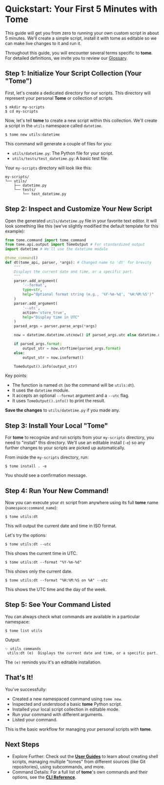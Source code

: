 # Quickstart: Your First 5 Minutes with Tome

This guide will get you from zero to running your own custom script in about 5
minutes. We'll create a simple script, install it with tome as editable so we
can make live changes to it and run it.

Throughout this guide, you will encounter several terms specific to **tome**.
For detailed definitions, we invite you to review our
[Glossary](../resources/glossary.md).

## Step 1: Initialize Your Script Collection (Your "Tome")

First, let's create a dedicated directory for our scripts. This directory will
represent your personal **Tome** or collection of scripts.

```console
$ mkdir my-scripts
$ cd my-scripts
```

Now, let's tell **tome** to create a new script within this collection. We'll
create a script in the `utils` namespace called `datetime`.

```console
$ tome new utils:datetime
```

This command will generate a couple of files for you:

* `utils/datetime.py`: The Python file for your script.
* `utils/tests/test_datetime.py`: A basic test file.

Your `my-scripts` directory will look like this:

```console
my-scripts/
└── utils/
    ├── datetime.py
    └── tests/
        └── test_datetime.py
```

## Step 2: Inspect and Customize Your New Script

Open the generated `utils/datetime.py` file in your favorite text editor. It
will look something like this (we've slightly modified the default template for
this example):

```python
from tome.command import tome_command
from tome.api.output import TomeOutput # For standardized output
import datetime # We'll use the datetime module

@tome_command()
def dt(tome_api, parser, *args): # Changed name to 'dt' for brevity
    """
    Displays the current date and time, or a specific part.
    """
    parser.add_argument(
        '--format',
        type=str,
        help="Optional format string (e.g., '%Y-%m-%d', '%H:%M:%S')"
    )
    parser.add_argument(
        '--utc',
        action='store_true',
        help="Display time in UTC"
    )
    parsed_args = parser.parse_args(*args)

    now = datetime.datetime.utcnow() if parsed_args.utc else datetime.datetime.now()

    if parsed_args.format:
        output_str = now.strftime(parsed_args.format)
    else:
        output_str = now.isoformat()

    TomeOutput().info(output_str)
```

Key points:

* The function is named `dt` (so the command will be `utils:dt`).
* It uses the `datetime` module.
* It accepts an optional `--format` argument and a `--utc` flag.
* It uses `TomeOutput().info()` to print the result.

**Save the changes** to `utils/datetime.py` if you made any.

## Step 3: Install Your Local "Tome"

For **tome** to recognize and run scripts from your `my-scripts` directory, you
need to "install" this directory. We'll use an editable install (`-e`) so any
further changes to your scripts are picked up automatically.

From inside the `my-scripts` directory, run:

    $ tome install . -e

You should see a confirmation message.

## Step 4: Run Your New Command!

Now you can execute your `dt` script from anywhere using its full **tome** name
(`namespace:command_name`):

    $ tome utils:dt

This will output the current date and time in ISO format.

Let's try the options:

    $ tome utils:dt --utc

This shows the current time in UTC.

    $ tome utils:dt --format "%Y-%m-%d"

This shows only the current date.

    $ tome utils:dt --format "%H:%M:%S on %A" --utc

This shows the UTC time and the day of the week.

## Step 5: See Your Command Listed

You can always check what commands are available in a particular namespace:

    $ tome list utils

Output:

    ✨ utils commands
     utils:dt (e)  Displays the current date and time, or a specific part.

The `(e)` reminds you it's an editable installation.

## That's It!

You've successfully:

* Created a new namespaced command using `tome new`.
* Inspected and understood a basic **tome** Python script.
* Installed your local script collection in editable mode.
* Run your command with different arguments.
* Listed your command.

This is the basic workflow for managing your personal scripts with **tome**.

## Next Steps

* Explore Further: Check out the **[User Guides](../guides/index.md)** to learn
  about creating shell scripts, managing multiple "tomes" from different sources
  (like Git repositories), using subcommands, and more.
* Command Details: For a full list of **tome**'s own commands and their options,
  see the **[CLI Reference](../reference/cli.md)**.
